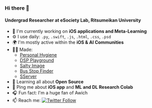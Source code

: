 ### Hi there 👋

#### Undergrad Researcher at eSociety Lab, Ritsumeikan University

- 🏢 I'm currently working on **iOS applications and Meta-Learning**
- ⚙️ I use daily: `.py`, `.swift`, `.js`, `.html`, `.css`, `.psd`
- 🌍 I'm mostly active within the **iOS & AI Communities**
- 👨‍💻 Made:
    - [Personal Hygiene](https://apps.apple.com/us/app/personal-hygiene/id1526429483)
    - [DSP Playground](https://uce.jp/dsp)
    - [Salty Image](https://github.com/iarata/salty-image)
    - [Bus Stop Finder](https://github.com/iarata/bus-stop-finder)
    - [SServer](https://github.com/iarata/sserver)
- 🌱 Learning all about **Open Source**
- 💬 Ping me about **iOS app** and **ML and DL Research Colab**
- 🎧 Fun fact: I'm a huge fan of Awich
- 📫 Reach me: [![Twitter Follow](https://img.shields.io/twitter/follow/arataeb?label=Follow&style=social)](https://twitter.com/arataeb)
